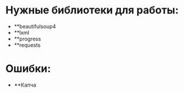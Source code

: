 # Нужные библиотеки для работы:

* **beautifulsoup4 
* **lxml
* **progress
* **requests

# Ошибки:

* **Капча
